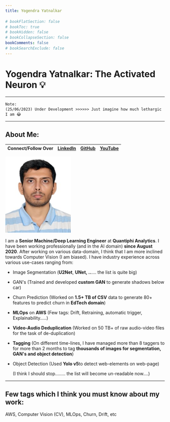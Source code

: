 ```yaml
---
title: Yogendra Yatnalkar

# bookFlatSection: false
# bookToc: true
# bookHidden: false
# bookCollapseSection: false
bookComments: false
# bookSearchExclude: false
---
```


# Yogendra Yatnalkar: The Activated Neuron 💡

---

```
Note:
(25/06/2023) Under Development >>>>>> Just imagine how much lethargic I am 😂
```

---

## About Me:

| Connect/Follow Over | [LinkedIn](https://www.linkedin.com/in/yogendra-yatnalkar-2477b3148/) | [GitHub](https://github.com/yogendra-yatnalkar) | [YouTube](https://www.youtube.com/channel/UCBv-Hg0vmSRdiUSlWDbcTTg) |
| -------------------:| --------------------------------------------------------------------- | ----------------------------------------------- | ------------------------------------------------------------------- |

![](_index/dbe15eb43570e14c754478fe250f1003a321be0c.jpg)

I am a **Senior Machine/Deep Learning Engineer** at **Quantiphi Analytics**. I have been working professionally (and in the AI domain) **since August 2020**. After working on various data-domain, I think that I am more inclined towards Computer Vision (I am biased). I have industry experience across various use-cases ranging from: 

- Image Segmentation (**U2Net**, **UNet, ..**.... the list is quite big)

- GAN's (Trained and developed **custom GAN** to generate shadows below car)

- Churn Prediction (Worked on **1.5+ TB of CSV** data to generate 80+ features to predict churn in **EdTech domain**)

- **MLOps** on **AWS** (Few tags: Drift, Retraining, automatic trigger, Explainability.....)

- **Video-Audio Deduplication** (Worked on 50 TB+ of raw audio-video files for the task of de-duplication)

- **Tagging** (On different time-lines, I have managed more than 8 taggers to for more than 2 months to tag **thousands of images for segmentation, GAN's and object detection**)

- Object Detection (Used **Yolo v5**to detect web-elements on web-page)
  
  (I think I should stop........ the list will become un-readable now....)

---

## Few tags which I think you must know about my work:

AWS, Computer Vision (CV), MLOps, Churn, Drift, etc
